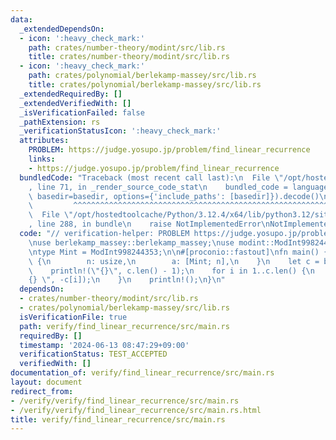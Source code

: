 ```yaml
---
data:
  _extendedDependsOn:
  - icon: ':heavy_check_mark:'
    path: crates/number-theory/modint/src/lib.rs
    title: crates/number-theory/modint/src/lib.rs
  - icon: ':heavy_check_mark:'
    path: crates/polynomial/berlekamp-massey/src/lib.rs
    title: crates/polynomial/berlekamp-massey/src/lib.rs
  _extendedRequiredBy: []
  _extendedVerifiedWith: []
  _isVerificationFailed: false
  _pathExtension: rs
  _verificationStatusIcon: ':heavy_check_mark:'
  attributes:
    PROBLEM: https://judge.yosupo.jp/problem/find_linear_recurrence
    links:
    - https://judge.yosupo.jp/problem/find_linear_recurrence
  bundledCode: "Traceback (most recent call last):\n  File \"/opt/hostedtoolcache/Python/3.12.4/x64/lib/python3.12/site-packages/onlinejudge_verify/documentation/build.py\"\
    , line 71, in _render_source_code_stat\n    bundled_code = language.bundle(stat.path,\
    \ basedir=basedir, options={'include_paths': [basedir]}).decode()\n          \
    \         ^^^^^^^^^^^^^^^^^^^^^^^^^^^^^^^^^^^^^^^^^^^^^^^^^^^^^^^^^^^^^^^^^^^^^^^^^^^^^^^^^\n\
    \  File \"/opt/hostedtoolcache/Python/3.12.4/x64/lib/python3.12/site-packages/onlinejudge_verify/languages/rust.py\"\
    , line 288, in bundle\n    raise NotImplementedError\nNotImplementedError\n"
  code: "// verification-helper: PROBLEM https://judge.yosupo.jp/problem/find_linear_recurrence\n\
    \nuse berlekamp_massey::berlekamp_massey;\nuse modint::ModInt998244353;\nuse proconio::input;\n\
    \ntype Mint = ModInt998244353;\n\n#[proconio::fastout]\nfn main() {\n    input!\
    \ {\n        n: usize,\n        a: [Mint; n],\n    }\n    let c = berlekamp_massey(&a);\n\
    \    println!(\"{}\", c.len() - 1);\n    for i in 1..c.len() {\n        print!(\"\
    {} \", -c[i]);\n    }\n    println!();\n}\n"
  dependsOn:
  - crates/number-theory/modint/src/lib.rs
  - crates/polynomial/berlekamp-massey/src/lib.rs
  isVerificationFile: true
  path: verify/find_linear_recurrence/src/main.rs
  requiredBy: []
  timestamp: '2024-06-13 08:47:29+09:00'
  verificationStatus: TEST_ACCEPTED
  verifiedWith: []
documentation_of: verify/find_linear_recurrence/src/main.rs
layout: document
redirect_from:
- /verify/verify/find_linear_recurrence/src/main.rs
- /verify/verify/find_linear_recurrence/src/main.rs.html
title: verify/find_linear_recurrence/src/main.rs
---
```

